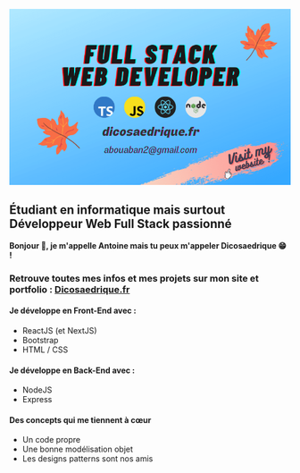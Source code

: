 [![Mon Portfolio](https://github.com/Dicosaedrique/Dicosaedrique/blob/main/github_readme_cover.png?raw=true "Clique pour aller sur mon site")](https://dicosaedrique.fr)

## Étudiant en informatique mais surtout Développeur Web Full Stack passionné

**Bonjour 👋, je m'appelle Antoine mais tu peux m'appeler Dicosaedrique 😁 !**

### Retrouve toutes mes infos et mes projets sur mon site et portfolio : [Dicosaedrique.fr](https://dicosaedrique.fr)

#### Je développe en Front-End avec :
- ReactJS (et NextJS)
- Bootstrap
- HTML / CSS
#### Je développe en Back-End avec :
- NodeJS
- Express
#### Des concepts qui me tiennent à cœur
- Un code propre
- Une bonne modélisation objet
- Les designs patterns sont nos amis
